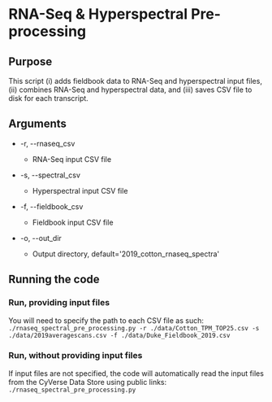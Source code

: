 # RNA-Seq & Hyperspectral Pre-processing

## Purpose
This script (i) adds fieldbook data to RNA-Seq and hyperspectral input files, (ii) combines RNA-Seq and hyperspectral data, and (iii) saves CSV file to disk for each transcript.

## Arguments
* -r, --rnaseq_csv
    * RNA-Seq input CSV file

* -s, --spectral_csv
    * Hyperspectral input CSV file

* -f, --fieldbook_csv
    * Fieldbook input CSV file

* -o, --out_dir
    * Output directory, default='2019_cotton_rnaseq_spectra'

## Running the code

### Run, providing input files
You will need to specify the path to each CSV file as such: 
```./rnaseq_spectral_pre_processing.py -r ./data/Cotton_TPM_TOP25.csv -s ./data/2019averagescans.csv -f ./data/Duke_Fieldbook_2019.csv```

### Run, without providing input files
If input files are not specified, the code will automatically read the input files from the CyVerse Data Store using public links:
```./rnaseq_spectral_pre_processing.py```